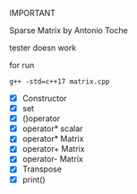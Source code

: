 IMPORTANT

Sparse Matrix by Antonio Toche

tester doesn work

for run

```
g++ -std=c++17 matrix.cpp
```

- [x] Constructor
- [x] set
- [x] ()operator
- [x] operator* scalar
- [x] operator* Matrix
- [x] operator+ Matrix
- [x] operator- Matrix
- [x] Transpose
- [x] print()
